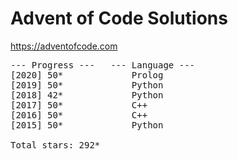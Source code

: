 # Advent of Code Solutions

https://adventofcode.com

<pre>
--- Progress ---   --- Language ---
[2020] 50*             Prolog
[2019] 50*             Python
[2018] 42*             Python
[2017] 50*             C++
[2016] 50*             C++
[2015] 50*             Python

Total stars: 292*
</pre>
